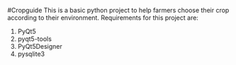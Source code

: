 #Cropguide
This is a basic python project to help farmers choose their crop according to their environment.
Requirements for this project are:
1. PyQt5
2. pyqt5-tools
3. PyQt5Designer
4. pysqlite3 
